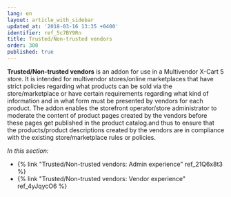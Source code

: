 ```yaml
---
lang: en
layout: article_with_sidebar
updated_at: '2018-03-16 13:35 +0400'
identifier: ref_5c7BY9Rn
title: Trusted/Non-trusted vendors
order: 300
published: true
---
```

**Trusted/Non-trusted vendors** is an addon for use in a Multivendor X-Cart 5 store. It is intended for multivendor stores/online marketplaces that have strict policies regarding what products can be sold via the store/marketplace or have certain requirements regarding what kind of information and in what form must be presented by vendors for each product. The addon enables the storefront operator/store administrator to moderate the content of product pages created by the vendors before these pages get published in the product catalog.and thus to ensure that the products/product descriptions created by the vendors are in compliance with the existing store/marketplace rules or policies.

_In this section:_
   
   * {% link "Trusted/Non-trusted vendors: Admin experience" ref_21Q6x8t3 %}
   * {% link "Trusted/Non-trusted vendors: Vendor experience" ref_4yJqycO6 %}
